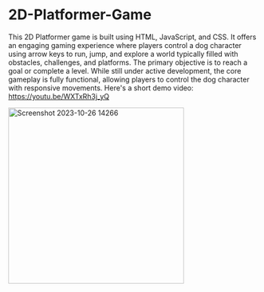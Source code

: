 # 2D-Platformer-Game
This 2D Platformer game is built using HTML, JavaScript, and CSS. It offers an engaging gaming experience where players control a dog character using arrow keys to run, jump, and explore a world typically filled with obstacles, challenges, and platforms. The primary objective is to reach a goal or complete a level. While still under active development, the core gameplay is fully functional, allowing players to control the dog character with responsive movements. Here's a short demo video: https://youtu.be/WXTxRh3j_yQ

<img width="352" alt="Screenshot 2023-10-26 14266" src="https://github.com/ibrahim-work/2D-Platformer-Game/assets/125925656/911d867c-24f7-49a5-b8ad-1f54fa4c8903">

